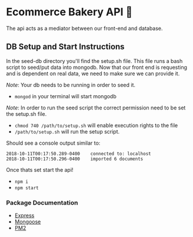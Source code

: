 # Ecommerce Bakery API :cake:
The api acts as a mediator between our front-end and database.

## DB Setup and Start Instructions
In the seed-db directory you'll find the setup.sh file. This file runs
a bash script to seed/put data into mongodb.  Now that our front end is
requesting and is dependent on real data, we need to make sure we can provide
it.

*Note*: Your db needs to be running in order to seed it.
- `mongod` in your terminal will start mongodb

*Note*: In order to run the seed script the correct permission need to be set
the setup.sh file.
- `chmod 740 /path/to/setup.sh` will enable execution rights to the file
- `/path/to/setup.sh` will run the setup script.

Should see a console output similar to:
```
2018-10-11T00:17:50.289-0400	connected to: localhost
2018-10-11T00:17:50.296-0400	imported 6 documents
```
Once thats set start the api!
- `npm i`
- `npm start`

### Package Documentation
- [Express](https://expressjs.com/)
- [Mongoose](https://mongoosejs.com/)
- [PM2](http://pm2.keymetrics.io/)
